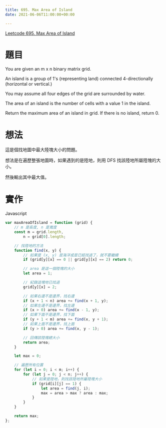 ```yaml
---
title: 695. Max Area of Island
date: 2021-06-06T11:00:00+00:00

---
```

[Leetcode 695. Max Area of Island](https://leetcode.com/problems/max-area-of-island/)
# 題目
You are given an m x n binary matrix grid. 

An island is a group of 1's (representing land) connected 4-directionally (horizontal or vertical.) 

You may assume all four edges of the grid are surrounded by water.

The area of an island is the number of cells with a value 1 in the island.

Return the maximum area of an island in grid. If there is no island, return 0.

# 想法
這是個找地圖中最大陸塊大小的問題。

想法是在遍歷整張地圖時，如果遇到的是陸地，則用 DFS 找該陸地所屬陸塊的大小。

然後輸出其中最大值。

# 實作
Javascript
```javascript
var maxAreaOfIsland = function (grid) {
    // m 是長度, n 是寬度
    const m = grid.length,
        n = grid[0].length;

    // 找陸地的方法
    function find(x, y) {
        // 如果是 (x, y) 是海洋或是已經找過了，就不要繼續
        if (grid[y][x] == 0 || grid[y][x] == 2) return 0;

        // area 是這一個陸塊的大小
        let area = 1;

        // 紀錄這塊地已找過
        grid[y][x] = 2;

        // 如果右邊不是邊界，找右邊
        if (x + 1 < n) area += find(x + 1, y);
        // 如果左邊不是邊界，找左邊
        if (x > 0) area += find(x - 1, y);
        // 如果下面不是邊界，找下面
        if (y + 1 < m) area += find(x, y + 1);
        // 如果上面不是邊界，找上面
        if (y > 0) area += find(x, y - 1);

        // 回傳該陸塊總大小
        return area;
    }

    let max = 0;

    // 遍歷所有位置
    for (let i = 0; i < m; i++) {
        for (let j = 0; j < n; j++) {
            // 如果是陸地，則找該陸地所屬陸塊大小
            if (grid[i][j] == 1) {
                let area = find(j, i);
                max = area > max ? area : max;
            }
        }
    }

    return max;
};

```
